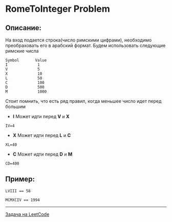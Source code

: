 # RomeToInteger Problem

## Описание:
На вход подается строка(число римскими цифрами), необходимо преобраховать его в арабский формат.
Будем использовать следующие римские числа 
```
Symbol       Value
I             1
V             5
X             10
L             50
C             100
D             500
M             1000
```

Стоит помнить, что есть ряд правил, когда меньшее число идет перед большим
* **I** Может идти перед **V** и **X** 
```
IV=4
```
* **X** Может идти перед **L** и **C** 
```
XL=40
```
* **C** Может идти перед **D** и **M** 
```
CD=400
```


## Пример:
``` 
LVIII == 58
```

```
MCMXCIV == 1994
```

---
<a href="https://leetcode.com/problems/roman-to-integer/">Задача на LeetCode</a>